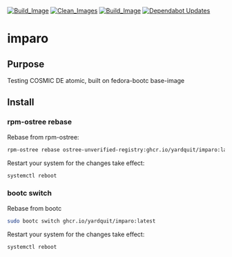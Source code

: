 [![Build_Image](https://github.com/YardQuit/imparo/actions/workflows/build.yml/badge.svg)](https://github.com/YardQuit/imparo/actions/workflows/build.yml)
[![Clean_Images](https://github.com/YardQuit/imparo/actions/workflows/cleanup.yml/badge.svg)](https://github.com/YardQuit/imparo/actions/workflows/cleanup.yml)
[![Build_Image](https://github.com/YardQuit/imparo/actions/workflows/build.yml/badge.svg)](https://github.com/YardQuit/imparo/actions/workflows/build.yml)
[![Dependabot Updates](https://github.com/YardQuit/imparo/actions/workflows/dependabot/dependabot-updates/badge.svg)](https://github.com/YardQuit/imparo/actions/workflows/dependabot/dependabot-updates)

# imparo

## Purpose

Testing COSMIC DE atomic, built on fedora-bootc base-image

## Install
### rpm-ostree rebase
Rebase from rpm-ostree:
```bash
rpm-ostree rebase ostree-unverified-registry:ghcr.io/yardquit/imparo:latest
```
Restart your system for the changes take effect:
```bash
systemctl reboot
```

### bootc switch
Rebase from bootc
```bash
sudo bootc switch ghcr.io/yardquit/imparo:latest
```

Restart your system for the changes take effect:
```bash
systemctl reboot
```
